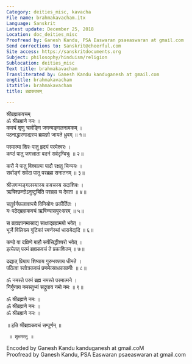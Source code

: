 ```yaml
---
Category: deities_misc, kavacha
File name: brahmakavacham.itx
Language: Sanskrit
Latest update: December 25, 2018
Location: doc_deities_misc
Proofread by: Ganesh Kandu, PSA Easwaran psaeaswaran at gmail.com
Send corrections to: Sanskrit@cheerful.com
Site access: https://sanskritdocuments.org
Subject: philosophy/hinduism/religion
Sublocation: deities_misc
Text title: brahmakavacham
Transliterated by: Ganesh Kandu kanduganesh at gmail.com
engtitle: brahmakavacham
itxtitle: brahmakavacham
title: ब्रह्मकवचम्

---
```

  
 श्रीब्रह्मकवचम्   
ॐ श्रीब्रह्मणे नमः ।  
कवचं शृणु चार्वङ्गि जगन्मङ्गलनामकम् ।  
पठनाद्धारणाद्यस्य ब्रह्मज्ञो जायते ध्रुवम् ॥ १॥  
  
परमात्मा शिरः पातु हृदयं परमेश्वरः ।  
कण्ठं पातु जगत्त्राता वदनं सर्वदृग्विभुः ॥ २॥  
  
करौ मे पातु विश्वात्मा पादौ रक्षतु चिन्मयः ।  
सर्वाङ्गं सर्वदा पातु परब्रह्म सनातनम् ॥ ३॥  
  
श्रीजगन्मङ्गलस्यास्य कवचस्य सदाशिवः ।  
ऋषिश्छन्दोऽनुष्टुबिति परब्रह्म च देवता ॥ ४॥  
  
चतुर्वर्गफलावाप्त्यै विनियोगः प्रकीर्तितः ।  
यः पठेद्ब्रह्मकवचं ऋषिन्यासपुरःसरम् ॥ ५॥  
  
स ब्रह्मज्ञानमासाद्य साक्षाद्ब्रह्ममयो भवेत् ।  
भूर्जे विलिख्य गुटिकां स्वर्णस्थां धारायेद्यदि ॥ ६॥  
  
कण्ठे वा दक्षिणे बाहौ सर्वसिद्धीश्वरो भवेत् ।  
इत्येतत् परमं ब्रह्मकवचं ते प्रकाशितम् ॥ ७॥  
  
दद्यात् प्रियाय शिष्याय गुरुभक्ताय धीमते ।  
पठित्वा स्तोत्रकवचं प्रणमेत्साधकाग्रणीः ॥ ८॥  
  
ॐ नमस्ते परमं ब्रह्म नमस्ते परमात्मने ।  
निर्गुणाय नमस्तुभ्यं सद्रूपाय नमो नमः ॥ ९॥  
  
ॐ श्रीब्रह्मणे नमः ।  
ॐ श्रीब्रह्मणे नमः ।  
ॐ श्रीब्रह्मणे नमः ।  
  
॥ इति श्रीब्रह्मकवचं सम्पूर्णम् ॥  
  
     ॥ शुभमस्तु ॥  
  
  
Encoded by Ganesh Kandu kanduganesh at gmail.coM  
Proofread by Ganesh Kandu, PSA Easwaran psaeaswaran at gmail.com  
  
